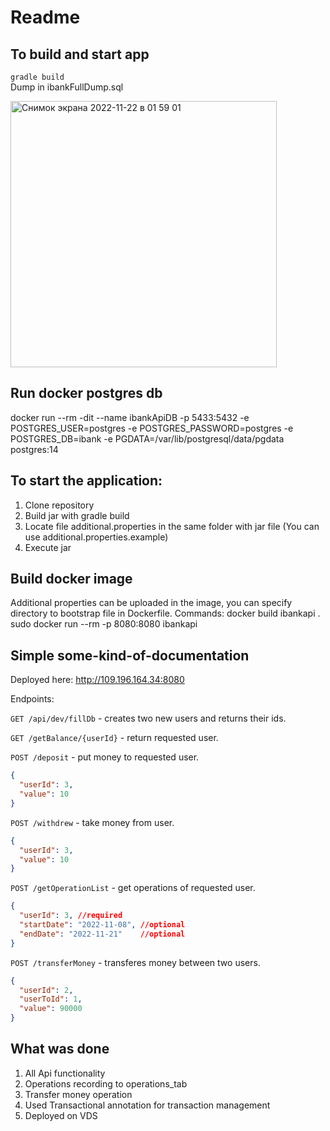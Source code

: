 # Readme

## To build and start app
`gradle build`   
Dump in ibankFullDump.sql   

<img width="426" alt="Снимок экрана 2022-11-22 в 01 59 01" src="https://user-images.githubusercontent.com/64738590/203175464-ea0a7cf7-ddce-48fe-bfeb-0b91737a939d.png">

## Run docker postgres db
docker run --rm -dit --name ibankApiDB -p 5433:5432 -e POSTGRES_USER=postgres -e POSTGRES_PASSWORD=postgres -e POSTGRES_DB=ibank -e PGDATA=/var/lib/postgresql/data/pgdata postgres:14

## To start the application:
1. Clone repository
2. Build jar with gradle build
3. Locate file additional.properties in the same folder with jar file (You can use additional.properties.example)
4. Execute jar

## Build docker image 
Additional properties can be uploaded in the image, you can specify directory to bootstrap file in Dockerfile.
Commands: 
docker build ibankapi .
sudo docker run --rm -p 8080:8080 ibankapi

## Simple some-kind-of-documentation
Deployed here: http://109.196.164.34:8080

Endpoints:  

`GET /api/dev/fillDb` - creates two new users and returns their ids.

`GET /getBalance/{userId}` - return requested user.

`POST /deposit` - put money to requested user.
```json
{
  "userId": 3, 
  "value": 10
}
```
`POST /withdrew` - take money from user.
```json
{
  "userId": 3,
  "value": 10
}
```
`POST /getOperationList` - get operations of requested user.
```json
{
  "userId": 3, //required
  "startDate": "2022-11-08", //optional
  "endDate": "2022-11-21"    //optional
}
```
`POST /transferMoney` - transferes money between two users.
```json
{
  "userId": 2,
  "userToId": 1,
  "value": 90000
}
```

## What was done
1. All Api functionality
2. Operations recording to operations_tab
3. Transfer money operation
4. Used Transactional annotation for transaction management
5. Deployed on VDS
